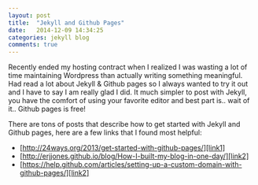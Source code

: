 ```yaml
---
layout: post
title:  "Jekyll and Github Pages"
date:   2014-12-09 14:34:25
categories: jekyll blog
comments: true
---
```

Recently ended my hosting contract when I realized I was wasting a lot of time maintaining Wordpress than actually writing something meaningful. Had read a lot about Jekyll & Github pages so I always wanted to try it out and I have to say I am really glad I did. It much simpler to post with Jekyll, you have the comfort of using your favorite editor and best part is.. wait of it.. Github pages is free!

There are tons of posts that describe how to get started with Jekyll and Github pages, here are a few links that I found most helpful:

 - [http://24ways.org/2013/get-started-with-github-pages/][link1]
 - [http://erjjones.github.io/blog/How-I-built-my-blog-in-one-day/][link2]
 - [https://help.github.com/articles/setting-up-a-custom-domain-with-github-pages/][link2]



[link1]:http://24ways.org/2013/get-started-with-github-pages/
[link2]:http://erjjones.github.io/blog/How-I-built-my-blog-in-one-day/
[link3]:https://help.github.com/articles/setting-up-a-custom-domain-with-github-pages/
